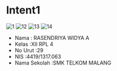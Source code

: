 # Intent1

![1](https://cloud.githubusercontent.com/assets/11015751/20351467/847a717e-ac45-11e6-8ae7-38cbc56eaed8.png)
![12](https://cloud.githubusercontent.com/assets/11015751/20351474/8c7d85b4-ac45-11e6-9d0d-6694709cab47.png)
![13](https://cloud.githubusercontent.com/assets/11015751/20351479/8ef9e5d0-ac45-11e6-8900-9988f7ae0c60.png)
![14](https://cloud.githubusercontent.com/assets/11015751/20351485/9213167e-ac45-11e6-9487-6ac29eff7996.png)

* Nama : RASENDRIYA WIDYA A
* Kelas :XII RPL 4
* No Urut :29
* NIS :4419/1317.063
* Nama Sekolah :SMK TELKOM MALANG
